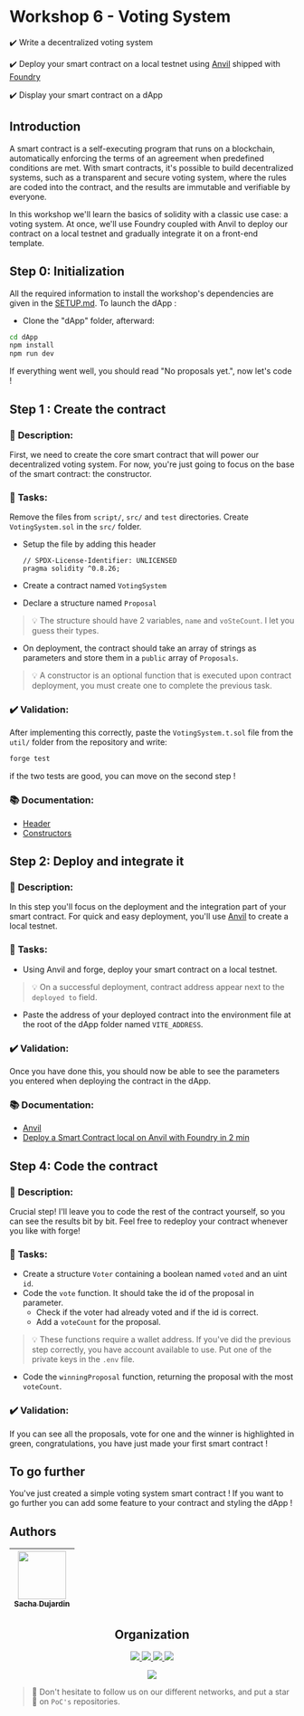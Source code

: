 # Workshop 6 - Voting System

✔️ Write a decentralized voting system

✔️ Deploy your smart contract on a local testnet using [Anvil](https://book.getfoundry.sh/anvil/) shipped with [Foundry](https://book.getfoundry.sh/)

✔️ Display your smart contract on a dApp

## Introduction

A smart contract is a self-executing program that runs on a blockchain, automatically enforcing the terms of an agreement when predefined conditions are met. With smart contracts, it's possible to build decentralized systems, such as a transparent and secure voting system, where the rules are coded into the contract, and the results are immutable and verifiable by everyone.

In this workshop we'll learn the basics of solidity with a classic use case: a voting system. At once, we'll use Foundry coupled with Anvil to deploy our contract on a local testnet and gradually integrate it on a front-end template.

## Step 0: Initialization

All the required information to install the workshop's dependencies are given in the [SETUP.md](./SETUP.md). To launch the dApp :

- Clone the "dApp" folder, afterward:

```bash
cd dApp
npm install
npm run dev
```

If everything went well, you should read "No proposals yet.", now let's code !

## Step 1 : Create the contract

### 📑 **Description**:

First, we need to create the core smart contract that will power our decentralized voting system. For now, you're just going to focus on the base of the smart contract: the constructor.

### 📌 **Tasks**:

Remove the files from `script/`, `src/` and `test` directories. Create `VotingSystem.sol` in the `src/` folder.

- Setup the file by adding this header
  ```solidity
  // SPDX-License-Identifier: UNLICENSED
  pragma solidity ^0.8.26;
  ```

- Create a contract named `VotingSystem`
- Declare a structure named `Proposal`
>💡 The structure should have 2 variables, `name` and `voSteCount`. I let you guess their types.

- On deployment, the contract should take an array of strings as parameters and store them in a `public` array of `Proposals`.
>💡 A constructor is an optional function that is executed upon contract deployment, you must create one to complete the previous task.

### ✔️ **Validation**:

After implementing this correctly, paste the `VotingSystem.t.sol` file from the `util/` folder from the repository and write:

```bash
forge test
```

if the two tests are good, you can move on the second step !

### 📚 **Documentation**:

- [Header](https://docs.soliditylang.org/en/latest/layout-of-source-files.html)
- [Constructors](https://docs.soliditylang.org/en/v0.8.27/contracts.html#constructors)

## Step 2: Deploy and integrate it

### 📑 **Description**:

In this step you'll focus on the deployment and the integration part of your smart contract. For quick and easy deployment, you'll use [Anvil](https://book.getfoundry.sh/anvil/) to create a local testnet.

### 📌 **Tasks**:

- Using Anvil and forge, deploy your smart contract on a local testnet.
>💡 On a successful deployment, contract address appear next to the `deployed to` field.

- Paste the address of your deployed contract into the environment file at the root of the dApp folder named `VITE_ADDRESS`.

### ✔️ **Validation**:

Once you have done this, you should now be able to see the parameters you entered when deploying the contract in the dApp.

### 📚 **Documentation**:

-  [Anvil](https://book.getfoundry.sh/anvil/)
-  [Deploy a Smart Contract local on Anvil with Foundry in 2 min](https://youtu.be/e5QmJaamdPE)

## Step 4: Code the contract

### 📑 **Description**:

Crucial step! I'll leave you to code the rest of the contract yourself, so you can see the results bit by bit. Feel free to redeploy your contract whenever you like with forge!

### 📌 **Tasks**:

- Create a structure `Voter` containing a boolean named `voted` and an uint `id`.
- Code the `vote` function. It should take the id of the proposal in parameter.
    - Check if the voter had already voted and if the id is correct.
    - Add a `voteCount` for the proposal.

> 💡 These functions require a wallet address. If you've did the previous step correctly, you have account available to use. Put one of the private keys in the `.env` file.

- Code the `winningProposal` function, returning the proposal with the most `voteCount`.

### ✔️ **Validation**:

If you can see all the proposals, vote for one and the winner is highlighted in green, congratulations, you have just made your first smart contract !

## To go further

You've just created a simple voting system smart contract ! If you want to go further you can add some feature to your contract and styling the dApp !

## Authors

| [<img src="https://github.com/Sacharbon.png?size=85" width=85><br><sub>Sacha Dujardin</sub>](https://github.com/Sacharbon) |
| :------------------------------------------------------------------------------------------------------------------------: |
<h2 align=center>
Organization
</h2>

<p align='center'>
    <a href="https://www.linkedin.com/company/pocinnovation/mycompany/">
        <img src="https://img.shields.io/badge/LinkedIn-0077B5?style=for-the-badge&logo=linkedin&logoColor=white">
    </a>
    <a href="https://www.instagram.com/pocinnovation/">
        <img src="https://img.shields.io/badge/Instagram-E4405F?style=for-the-badge&logo=instagram&logoColor=white">
    </a>
    <a href="https://twitter.com/PoCInnovation">
        <img src="https://img.shields.io/badge/Twitter-1DA1F2?style=for-the-badge&logo=twitter&logoColor=white">
    </a>
    <a href="https://discord.com/invite/Yqq2ADGDS7">
        <img src="https://img.shields.io/badge/Discord-7289DA?style=for-the-badge&logo=discord&logoColor=white">
    </a>
</p>
<p align=center>
    <a href="https://www.poc-innovation.fr/">
        <img src="https://img.shields.io/badge/WebSite-1a2b6d?style=for-the-badge&logo=GitHub Sponsors&logoColor=white">
    </a>
</p>

> 🚀 Don't hesitate to follow us on our different networks, and put a star 🌟 on `PoC's` repositories.

